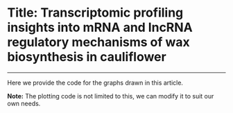 # Title: Transcriptomic profiling insights into mRNA and lncRNA regulatory mechanisms of wax biosynthesis in cauliflower
----
Here we provide the code for the graphs drawn in this article.

**Note:** The plotting code is not limited to this, we can modify it to suit our own needs.
